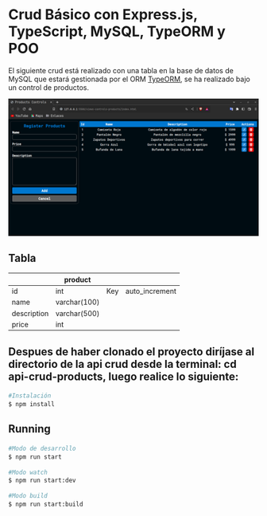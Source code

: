 # Crud Básico con Express.js, TypeScript, MySQL, TypeORM y POO

El siguiente crud está realizado con una tabla en la base de datos de MySQL que estará gestionada por el ORM <a href="https://typeorm.io/" target="_blank">TypeORM</a>, se ha realizado bajo un control de productos.

![imgage-crud](readme-img.png)

## Tabla

|             | product      |     |                |
| ----------- | ------------ | --- | -------------- |
| id          | int          | Key | auto_increment |
| name        | varchar(100) |     |
| description | varchar(500) |     |
| price       | int          |     |

## Despues de haber clonado el proyecto diríjase al directorio de la api crud desde la terminal: cd api-crud-products, luego realice lo siguiente:

```bash
#Instalación
$ npm install
```

## Running

```bash
#Modo de desarrollo
$ npm run start
```

```bash
#Modo watch
$ npm run start:dev
```

```bash
#Modo build
$ npm run start:build
```
